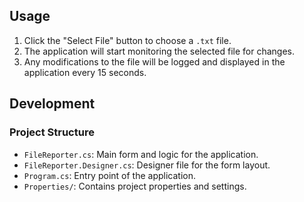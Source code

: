 ## Usage

1. Click the "Select File" button to choose a `.txt` file.
2. The application will start monitoring the selected file for changes.
3. Any modifications to the file will be logged and displayed in the application every 15 seconds.

## Development

### Project Structure

- `FileReporter.cs`: Main form and logic for the application.
- `FileReporter.Designer.cs`: Designer file for the form layout.
- `Program.cs`: Entry point of the application.
- `Properties/`: Contains project properties and settings.
